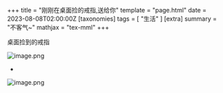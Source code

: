 +++
title = "刚刚在桌面捡的戒指,送给你"
template = "page.html"
date = 2023-08-08T02:00:00Z
[taxonomies]
tags = [ "生活"  ]
[extra]
summary = "不客气~"
mathjax = "tex-mml"
+++

<!-- more -->

桌面捡到的戒指

![image.png](http://r.iirose.com/i/23/8/8/14/1513-G5.png)

-


![image.png](http://r.iirose.com/i/21/8/6/19/0112-PZ.gif#e)
